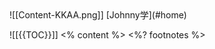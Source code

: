 <grid drag="100 100" drop="0 0" class="fullImage">
![[Content-KKAA.png]]
</grid>

<grid drag="100 10" class="header pslx steps has-light-background no-fragments" drop="topleft"  flow="row"  pad="0 40px">
[Johnny学](#home)

![[{{TOC}}]]
</grid>
<grid class="content" drag="100 80" drop="0 10" align="topleft" pad="20px 80px">
<% content %>
</grid>
<%? footnotes %>

